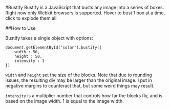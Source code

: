 #Bustify
Bustify is a JavaScript that busts any image into a series of boxes. Right now only Webkit browsers is supported. Hover to bust 1 box at a time, click to explode them all

##How to Use

Bustify takes a single object with options:

	document.getElementById('solar').bustify({
	    width : 50,
	    height : 50,
	    intensity : 1
	})

`width` and `height` set the size of the blocks. Note that due to rounding issues, the resulting div may be larger than the original image. I put in negative margins to counteract that, but some weird things may result.

`intensity` is a multiplier number that controls how far the blocks fly, and is based on the image width. 1 is equal to the image width.